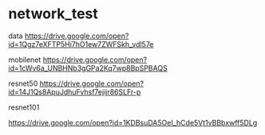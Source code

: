 # network_test

data
https://drive.google.com/open?id=1Qgz7eXFTP5Hi7hO1ew7ZWFSkh_vdl57e

mobilenet
https://drive.google.com/open?id=1cWv6a_UNBHNb3gGPa2Kq7wp8BpSPBAQS

resnet50
https://drive.google.com/open?id=14J1Qs8ApuJdhuFvhsf7ejijr86SLFr-p

resnet101

https://drive.google.com/open?id=1KDBsuDA5OeI_hCde5Vt1vBBbxwff5DLg

